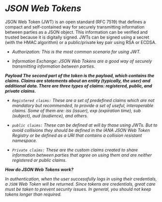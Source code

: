 # *JSON Web Tokens*

JSON Web Token (JWT) is an open standard (RFC 7519) that defines a compact and self-contained way for securely transmitting information between parties as a JSON object. This information can be verified and trusted because it is digitally signed. JWTs can be signed using a secret (with the HMAC algorithm) or a public/private key pair using RSA or ECDSA.


- *Authorization: This is the most common scenario for using JWT.*

- *Information Exchange: JSON Web Tokens are a good way of securely transmitting information between parties.*

***Payload The second part of the token is the payload, which contains the claims. Claims are statements about an entity (typically, the user) and additional data. There are three types of claims: registered, public, and private claims.***

* *`Registered claims:` These are a set of predefined claims which are not mandatory but recommended, to provide a set of useful, interoperable claims. Some of them are: iss (issuer), exp (expiration time), sub (subject), aud (audience), and others.*

* *`public claims:` These can be defined at will by those using JWTs. But to avoid collisions they should be defined in the IANA JSON Web Token Registry or be defined as a URI that contains a collision resistant namespace.*

* *`Private claims:` These are the custom claims created to share information between parties that agree on using them and are neither registered or public claims.*

***How do JSON Web Tokens work?***

*In authentication, when the user successfully logs in using their credentials, a `JSON` Web Token will be returned. Since tokens are credentials, great care must be taken to prevent security issues. In general, you should not keep tokens longer than required.*
